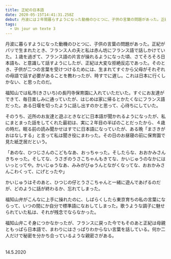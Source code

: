 ```yaml
---
title: 正紀の日本語
date: 2020-05-15T14:41:31.258Z
debut: 丹波には２年間暮らすようになった動機のひとつに、子供の言葉の問題があった。正紀がパリで生まれたとき、フランス人の夫と私は赤ん坊にフランス語で話しかけていた。１歳を過ぎて、フランス語の片言が操れるようになった頃、さてそろそろ日本語も、と意識して話すようにしたが、正紀は大変な拒絶反応であった。
tags:
  - Un jour un texte 3
---
```

丹波に暮らすようになった動機のひとつに、子供の言葉の問題があった。正紀がパリで生まれたとき、フランス人の夫と私は赤ん坊にフランス語で話しかけていた。１歳を過ぎて、フランス語の片言が操れるようになった頃、さてそろそろ日本語も、と意識して話すようにしたが、正紀は大変な拒絶反応であった。そのとき、子供が二つの言葉を受けつけるためには、生まれてすぐから父母がそれぞれの母語で話す必要があることを教わったが、時すでに遅し。これは日本に行くしかない、と思ったのだ。

福知山では私市(きさいち)の長円寺保育園に入れていただいた。すぐにお友達ができて、毎日楽しみに通っていたが、はじめは家に帰るとかたくなにフランス語だった。ある日堰を切ったように話し出すのかと思って、心待ちにしていた。

そのうち、近所のお友達と遊ぶときなどに日本語が聞かれるようになったが、私にまとまった話をしてくれた最初は、実に２年目の半ばのことだったから、４歳の時だ。眠る前の読み聞かせはすでに日本語になっていたが、ある晩「まさきがおはなしする」と言って私は聞き役にまわった。その日のお昼寝の前に保育園で見た紙芝居だという。

「あのな、ひつじさんのこどもなあ、おっちゃった。そしたらな、おおかみさんきちゃった。そしてな、うさぎのうさこちゃんもきてな、かいじゅうのなかにはいっとってや。かいじゅうなあ、みみがびゅうんとながくなってな、おおかみさんこわくって、にげとったや」

かいじゅうはそのあと、ひつじの仔とうさこちゃんと一緒に遊んであげるのだが、どのように話が終わるか、忘れてしまった。

福知山弁がこんなに上手に操れたのに、しばらくしたら東京育ちの私の言葉にならって、いつの間にか自分で標準語になおしてしまった。歌うような調子に魅せられていた私は、それが残念でならなかった。

福知山弁こそ身につかなかったが、フランスに戻った今でもそのあと正紀は母親ともっぱら日本語で、まわりにはさっぱりわからない言葉を話している。何か二人だけで秘密を分かち合っているような親密さがある。



　　　　　　　　　　　　　　　　　　　　　　　　　　　　　　　　　　　　　　　　　　　　　　　14.5.2020